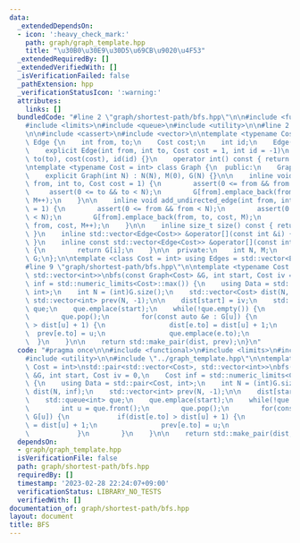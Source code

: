 ```yaml
---
data:
  _extendedDependsOn:
  - icon: ':heavy_check_mark:'
    path: graph/graph_template.hpp
    title: "\u30B0\u30E9\u30D5\u69CB\u9020\u4F53"
  _extendedRequiredBy: []
  _extendedVerifiedWith: []
  _isVerificationFailed: false
  _pathExtension: hpp
  _verificationStatusIcon: ':warning:'
  attributes:
    links: []
  bundledCode: "#line 2 \"graph/shortest-path/bfs.hpp\"\n\n#include <functional>\n\
    #include <limits>\n#include <queue>\n#include <utility>\n\n#line 2 \"graph/graph_template.hpp\"\
    \n\n#include <cassert>\n#include <vector>\n\ntemplate <typename Cost = int> struct\
    \ Edge {\n    int from, to;\n    Cost cost;\n    int id;\n    Edge() = default;\n\
    \    explicit Edge(int from, int to, Cost cost = 1, int id = -1)\n        : from(from),\
    \ to(to), cost(cost), id(id) {}\n    operator int() const { return to; }\n};\n\
    \ntemplate <typename Cost = int> class Graph {\n  public:\n    Graph() = default;\n\
    \    explicit Graph(int N) : N(N), M(0), G(N) {}\n\n    inline void add_directed_edge(int\
    \ from, int to, Cost cost = 1) {\n        assert(0 <= from && from < N);\n   \
    \     assert(0 <= to && to < N);\n        G[from].emplace_back(from, to, cost,\
    \ M++);\n    }\n\n    inline void add_undirected_edge(int from, int to, Cost cost\
    \ = 1) {\n        assert(0 <= from && from < N);\n        assert(0 <= to && to\
    \ < N);\n        G[from].emplace_back(from, to, cost, M);\n        G[to].emplace_back(to,\
    \ from, cost, M++);\n    }\n\n    inline size_t size() const { return G.size();\
    \ }\n    inline std::vector<Edge<Cost>> &operator[](const int &i) { return G[i];\
    \ }\n    inline const std::vector<Edge<Cost>> &operator[](const int &i) const\
    \ {\n        return G[i];\n    }\n\n  private:\n    int N, M;\n    std::vector<std::vector<Edge<Cost>>>\
    \ G;\n};\n\ntemplate <class Cost = int> using Edges = std::vector<Edge<Cost>>;\n\
    #line 9 \"graph/shortest-path/bfs.hpp\"\n\ntemplate <typename Cost = int>\nstd::pair<std::vector<Cost>,\
    \ std::vector<int>>\nbfs(const Graph<Cost> &G, int start, Cost iv = 0,\n    Cost\
    \ inf = std::numeric_limits<Cost>::max()) {\n    using Data = std::pair<Cost,\
    \ int>;\n    int N = (int)G.size();\n    std::vector<Cost> dist(N, inf);\n   \
    \ std::vector<int> prev(N, -1);\n\n    dist[start] = iv;\n    std::queue<int>\
    \ que;\n    que.emplace(start);\n    while(!que.empty()) {\n        int u = que.front();\n\
    \        que.pop();\n        for(const auto &e : G[u]) {\n            if(dist[e.to]\
    \ > dist[u] + 1) {\n                dist[e.to] = dist[u] + 1;\n              \
    \  prev[e.to] = u;\n                que.emplace(e.to);\n            }\n      \
    \  }\n    }\n\n    return std::make_pair(dist, prev);\n}\n"
  code: "#pragma once\n\n#include <functional>\n#include <limits>\n#include <queue>\n\
    #include <utility>\n\n#include \"../graph_template.hpp\"\n\ntemplate <typename\
    \ Cost = int>\nstd::pair<std::vector<Cost>, std::vector<int>>\nbfs(const Graph<Cost>\
    \ &G, int start, Cost iv = 0,\n    Cost inf = std::numeric_limits<Cost>::max())\
    \ {\n    using Data = std::pair<Cost, int>;\n    int N = (int)G.size();\n    std::vector<Cost>\
    \ dist(N, inf);\n    std::vector<int> prev(N, -1);\n\n    dist[start] = iv;\n\
    \    std::queue<int> que;\n    que.emplace(start);\n    while(!que.empty()) {\n\
    \        int u = que.front();\n        que.pop();\n        for(const auto &e :\
    \ G[u]) {\n            if(dist[e.to] > dist[u] + 1) {\n                dist[e.to]\
    \ = dist[u] + 1;\n                prev[e.to] = u;\n                que.emplace(e.to);\n\
    \            }\n        }\n    }\n\n    return std::make_pair(dist, prev);\n}"
  dependsOn:
  - graph/graph_template.hpp
  isVerificationFile: false
  path: graph/shortest-path/bfs.hpp
  requiredBy: []
  timestamp: '2023-02-28 22:24:07+09:00'
  verificationStatus: LIBRARY_NO_TESTS
  verifiedWith: []
documentation_of: graph/shortest-path/bfs.hpp
layout: document
title: BFS
---
```

